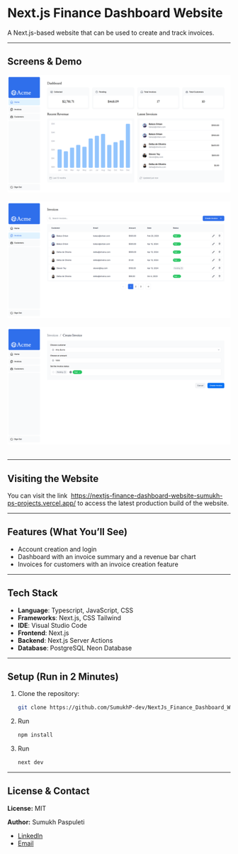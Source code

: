# Next.js Finance Dashboard Website
A Next.js-based website that can be used to create and track invoices. 

---

## Screens & Demo  
![Screenshot Placeholder]( public/screenshots/dashboard-finance-website-vercel-app.png)  
![Screenshot Placeholder]( public/screenshots/invoices-finance-website-vercel-app.png)  
![Screenshot Placeholder]( public/screenshots/create-invoices-finance-website-vercel-app.png)  

---

## Visiting the Website
You can visit the link  https://nextjs-finance-dashboard-website-sumukh-ps-projects.vercel.app/ to access the latest production build of the website.

---

## Features (What You’ll See)  
- Account creation and login 
- Dashboard with an invoice summary and a revenue bar chart
- Invoices for customers with an invoice creation feature

---

## Tech Stack  
- **Language**: Typescript, JavaScript, CSS
- **Frameworks**: Next.js, CSS Tailwind
- **IDE**: Visual Studio Code
- **Frontend**: Next.js
- **Backend**: Next.js Server Actions
- **Database**: PostgreSQL Neon Database

---

## Setup (Run in 2 Minutes)  
1. Clone the repository:  
   ```bash
   git clone https://github.com/SumukhP-dev/NextJs_Finance_Dashboard_Website.git
   ```
2. Run
   ```bash
   npm install
   ```
3. Run 
   ```bash
   next dev
   ```

---

## License & Contact  
**License:** MIT  

**Author:** Sumukh Paspuleti
- [LinkedIn](https://www.linkedin.com/in/sumukh-paspuleti/)  
- [Email](mailto:spaspuleti3@gatech.edu)  

